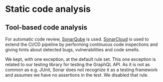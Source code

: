 # Static code analysis

## Tool-based code analysis

For automatic code review, [SonarQube](https://docs.sonarqube.org/latest/) is used. [SonarCloud](https://www.sonarsource.com/products/sonarcloud/) is used to extend the CI/CD pipeline by performing continuous code inspections and giving hints about detected bugs, vulnerabilities and code smells.

We kept, with one exception, at the default rule set.
This one exception is related to our testing library for testing the GraphQL API. 
As it is not as common as e.g. JUnit, Sonar does not recognize it as a testing framework and assumes we have no assertions in the test.
We disabled that rule.

